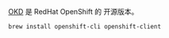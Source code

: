 [OKD](https://www.okd.io/) 是 RedHat OpenShift 的 开源版本。


```shell
brew install openshift-cli openshift-client
```
